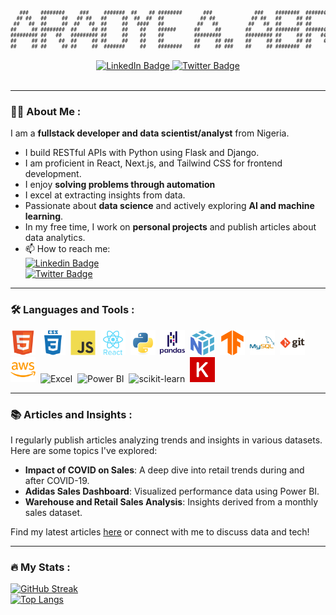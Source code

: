 <div id="header" align="center">
  <div> 

  <pre style="font-family: monospace; font-size: 8px; width:100%">
   ###    ########     ###     #######  ##    ## ########       ###              ###    ########  ########     ###    ##     ##    ###    ##     ## 
  ## ##   ##     ##   ## ##   ##     ##  ##  ##  ##            ## ##            ## ##   ##     ## ##     ##   ## ##   ##     ##   ## ##   ###   ### 
 ##   ##  ##     ##  ##   ##  ##     ##   ####   ##           ##   ##          ##   ##  ##     ## ##     ##  ##   ##  ##     ##  ##   ##  #### #### 
##     ## ########  ##     ## ##     ##    ##    ######      ##     ##        ##     ## ########  ########  ##     ## ######### ##     ## ## ### ## 
######### ##   ##   ######### ##     ##    ##    ##          #########        ######### ##     ## ##   ##   ######### ##     ## ######### ##     ## 
##     ## ##    ##  ##     ## ##     ##    ##    ##          ##     ## ###    ##     ## ##     ## ##    ##  ##     ## ##     ## ##     ## ##     ## 
##     ## ##     ## ##     ##  #######     ##    ########    ##     ## ###    ##     ## ########  ##     ## ##     ## ##     ## ##     ## ##     ## 
  </pre>
</div> 
  <div id="badges">
    <a href="https://linkedin.com/in/araoye-abraham-dev">
      <img src="https://img.shields.io/badge/LinkedIn-blue?style=for-the-badge&logo=linkedin&logoColor=white" alt="LinkedIn Badge"/>
    </a>
    <a href="https://twitter.com/Abgikcodez">
      <img src="https://img.shields.io/badge/Twitter-blue?style=for-the-badge&logo=twitter&logoColor=white" alt="Twitter Badge"/>
    </a>
    <br/>
    <img src="https://komarev.com/ghpvc/?username=abrokinla&style=flat-square&color=blue" alt=""/>
  </div>
</div>

---

### :man_technologist: About Me :

I am a **fullstack developer and data scientist/analyst** from Nigeria.  
- I build RESTful APIs with Python using Flask and Django.  
- I am proficient in React, Next.js, and Tailwind CSS for frontend development.
- I enjoy **solving problems through automation**
- I excel at extracting insights from data.  
- Passionate about **data science** and actively exploring **AI and machine learning**.  
- In my free time, I work on **personal projects** and publish articles about data analytics.  
- :mailbox: How to reach me:  
  [![Linkedin Badge](https://img.shields.io/badge/-LinkedIn-blue?style=flat&logo=Linkedin&logoColor=white)](https://www.linkedin.com/in/araoye-abraham-dev)  
  [![Twitter Badge](https://img.shields.io/badge/Twitter-blue?style=flat&logo=twitter&logoColor=white)](https://twitter.com/Abgikcodez)  

---

### :hammer_and_wrench: Languages and Tools :

<div width=70%>
  <img src="https://github.com/devicons/devicon/blob/master/icons/html5/html5-original.svg" title="HTML5" alt="HTML" width="40" height="40"/>&nbsp;
  <img src="https://github.com/devicons/devicon/blob/master/icons/css3/css3-plain-wordmark.svg" title="CSS3" alt="CSS" width="40" height="40"/>&nbsp;
  <img src="https://github.com/devicons/devicon/blob/master/icons/javascript/javascript-original.svg" title="JavaScript" alt="JavaScript" width="40" height="40"/>&nbsp;
  <img src="https://github.com/devicons/devicon/blob/master/icons/react/react-original-wordmark.svg" title="React" alt="React" width="40" height="40"/>&nbsp;
  <img src="https://github.com/devicons/devicon/blob/master/icons/python/python-original.svg" title="Python" alt="Python" width="40" height="40"/>&nbsp;
  <img src="https://github.com/devicons/devicon/blob/master/icons/pandas/pandas-original-wordmark.svg" title="Pandas" alt="Pandas" width="40" height="40"/>&nbsp;
  <img src="https://github.com/devicons/devicon/blob/master/icons/numpy/numpy-original.svg" title="NumPy" alt="NumPy" width="40" height="40"/>&nbsp;
  <img src="https://github.com/devicons/devicon/blob/master/icons/tensorflow/tensorflow-original.svg" title="TensorFlow" alt="TensorFlow" width="40" height="40"/>&nbsp;
  <img src="https://github.com/devicons/devicon/blob/master/icons/mysql/mysql-original-wordmark.svg" title="MySQL" alt="SQL" width="40" height="40"/>&nbsp;
  <img src="https://github.com/devicons/devicon/blob/master/icons/git/git-original-wordmark.svg" title="Git" alt="Git" width="40" height="40"/>&nbsp;
  <img src="https://github.com/devicons/devicon/blob/master/icons/amazonwebservices/amazonwebservices-plain-wordmark.svg" title="AWS" alt="AWS" width="40" height="40"/>&nbsp;
  <img src="https://img.icons8.com/color/48/000000/microsoft-excel-2019.png" title="Excel" alt="Excel" width="40" height="40"/>&nbsp;
  <img src="https://img.icons8.com/color/48/000000/power-bi.png" title="Power BI" alt="Power BI" width="40" height="40"/>&nbsp;
  <img src="https://github.com/devicons/devicon/blob/master/icons/scikit-learn/scikit-learn-original-wordmark.svg" title="scikit-learn" alt="scikit-learn" width="40" height="40"/>&nbsp;
  <img src="https://github.com/devicons/devicon/blob/master/icons/keras/keras-original.svg" title="Keras" alt="Keras" width="40" height="40"/>
</div>

---

### :books: Articles and Insights :

I regularly publish articles analyzing trends and insights in various datasets. Here are some topics I've explored:  
- **Impact of COVID on Sales**: A deep dive into retail trends during and after COVID-19.  
- **Adidas Sales Dashboard**: Visualized performance data using Power BI.  
- **Warehouse and Retail Sales Analysis**: Insights derived from a monthly sales dataset.  

Find my latest articles [here](https://medium.com/@abrokinla/unlocking-sales-insights-a-comprehensive-analysis-of-warehouse-and-retail-data-d581ba5a62c0) or connect with me to discuss data and tech!

---

### :fire: My Stats :

[![GitHub Streak](http://github-readme-streak-stats.herokuapp.com?user=abrokinla&theme=dark&background=000000)](https://git.io/streak-stats)  
[![Top Langs](https://github-readme-stats.vercel.app/api/top-langs/?username=abrokinla&layout=compact&theme=vision-friendly-dark)](https://github.com/anuraghazra/github-readme-stats)
